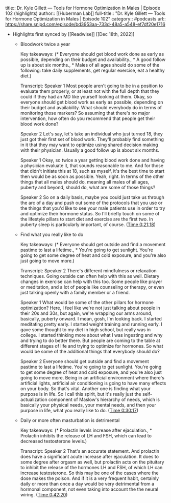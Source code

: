 title:: Dr. Kyle Gillett —  Tools for Hormone Optimization in Males | Episode 102 (highlights)
author:: [[Huberman Lab]]
full-title:: "Dr. Kyle Gillett —  Tools for Hormone Optimization in Males | Episode 102"
category:: #podcasts
url:: https://share.snipd.com/episode/bd3953aa-733d-48a5-a548-ef7df20e1716

- Highlights first synced by [[Readwise]] [[Dec 18th, 2022]]
	- Bloodwork twice a year
	  
	  Key takeaways:
	  (* Everyone should get blood work done as early as possible, depending on their budget and availability., * A good follow up is about six months., * Males of all ages should do some of the following: take daily supplements, get regular exercise, eat a healthy diet.)
	  
	  Transcript:
	  Speaker 1
	  Most people aren't going to be in a position to evaluate them properly, or at least not with the full depth that they could if they had an MD like yourself looking at them. Okay, so everyone should get blood work as early as possible, depending on their budget and availability. What should everybody do in terms of monitoring those markers? So assuming that there's no major intervention, how often do you recommend that people get their blood work done?
	  
	  Speaker 2
	  Let's say, let's take an individual who just turned 18, they just got their first set of blood work. They'll probably find something in it that they may want to optimize using shared decision making with their physician. Usually a good follow up is about six months.
	  
	  Speaker 1
	  Okay, so twice a year getting blood work done and having a physician evaluate it, that sounds reasonable to me. And for those that didn't initiate this at 18, such as myself, it's the best time to start then would be as soon as possible. Yeah, right. In terms of the other things that all males should do, meaning all males of all ages, puberty and beyond, should do, what are some of those things?
	  
	  Speaker 2
	  So on a daily basis, maybe you could just take us through the arc of a day and push out some of the protocols that you use or the things that you'd like to see your male patients use in order to try and optimize their hormone status. So I'll briefly touch on some of the lifestyle pillars to start diet and exercise are the first two. In puberty sleep is particularly important, of course. ([Time 0:21:18](https://share.snipd.com/snip/b8eb3736-6504-41ff-8865-9d684bdb3c60))
	- Find what you really like to do
	  
	  Key takeaways:
	  (* Everyone should get outside and find a movement pastime to last a lifetime., * You're going to get sunlight. You're going to get some degree of heat and cold exposure, and you're also just going to move more.)
	  
	  Transcript:
	  Speaker 2
	  There's different mindfulness or relaxation techniques. Going outside can often help with this as well. Dietary changes in exercise can help with this too. Some people like prayer or meditation, and a lot of people like counseling or therapy, or even just talking openly with a family member or a friend.
	  
	  Speaker 1
	  What would be some of the other pillars for hormone optimization? Here, I feel like we're not just talking about people in their 20s and 30s, but again, we're wrapping our arms around, basically, puberty onward. I mean, gosh, I'm looking back. I started meditating pretty early. I started weight training and running early. I gave some thought to my diet in high school, but really was in college. I started thinking more about what I was ingesting and why and trying to do better there. But people are coming to the table at different stages of life and trying to optimize for hormones. So what would be some of the additional things that everybody should do?
	  
	  Speaker 2
	  Everyone should get outside and find a movement pastime to last a lifetime. You're going to get sunlight. You're going to get some degree of heat and cold exposure, and you're also just going to move more. Being in an artificial environment where there's artificial lights, artificial air conditioning is going to have many effects on your body. So that's vital. Another one is finding what your purpose is in life. So I call this spirit, but it's really just the self-actualization component of Maslow's hierarchy of needs, which is basically your physical needs, your mental needs, and then your purpose in life, what you really like to do. ([Time 0:30:17](https://share.snipd.com/snip/aa0184fe-ef06-4d00-8e1e-a2cb43c1ce69))
	- Daily or more often masturbation is detrimental
	  
	  Key takeaways:
	  (* Prolactin levels increase after ejaculation., * Prolactin inhibits the release of LH and FSH, which can lead to decreased testosterone levels.)
	  
	  Transcript:
	  Speaker 2
	  That's an accurate statement. And prolactin does have a significant acute increase after ejaculation. It does to some degree after orgasm as well, but prolactin acts on the pituitary to inhibit the release of the hormones LH and FSH, of which LH can increase testosterone. So this may be one of the cases where the dose makes the poison. And if it is a very frequent habit, certainly daily or more than once a day would be very detrimental from a hormonal component, not even taking into account the the neural wiring. ([Time 0:42:20](https://share.snipd.com/snip/d1869340-a57d-417a-b35d-84642dda8fc0))